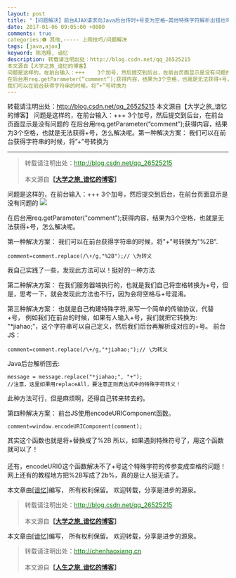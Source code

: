 ```yaml
---
layout: post
title: "【问题解决】前台AJAX请求向Java后台传时+号变为空格—其他特殊字符解析出错也可参考解决"
date: 2017-01-06 09:05:00 +0800
comments: true
categories:❻ 其他,----- 上网技巧/问题解决
tags: [java,ajax]
keyword: 陈浩翔, 谙忆
description: 转载请注明出处：http://blog.csdn.net/qq_26525215
本文源自【大学之旅_谙忆的博客】
问题是这样的，在前台输入：+++    3个加号，然后提交到后台，在前台页面显示是没有问题的 
在后台用req.getParameter(“comment”);获得内容，结果为3个空格，也就是无法获得+号，怎么解决呢。第一种解决方案： 
我们可以在前台获得字符串的时候，将”+”号转换为 
---
```



转载请注明出处：http://blog.csdn.net/qq_26525215
本文源自【大学之旅_谙忆的博客】
问题是这样的，在前台输入：+++    3个加号，然后提交到后台，在前台页面显示是没有问题的 
在后台用req.getParameter(“comment”);获得内容，结果为3个空格，也就是无法获得+号，怎么解决呢。第一种解决方案： 
我们可以在前台获得字符串的时候，将”+”号转换为
<!-- more -->
----------

<blockquote cite='陈浩翔'>
<p background-color='#D3D3D3'>转载请注明出处：<a href='http://blog.csdn.net/qq_26525215'><font color="green">http://blog.csdn.net/qq_26525215</font></a><br><br>
本文源自<strong>【<a href='http://blog.csdn.net/qq_26525215' target='_blank'>大学之旅_谙忆的博客</a>】</strong></p>
</blockquote>


问题是这样的，在前台输入：+++    3个加号，然后提交到后台，在前台页面显示是没有问题的
![](http://img.blog.csdn.net/20170106202621780?watermark/2/text/aHR0cDovL2Jsb2cuY3Nkbi5uZXQvcXFfMjY1MjUyMTU=/font/5a6L5L2T/fontsize/400/fill/I0JBQkFCMA==/dissolve/70/gravity/SouthEast)

在后台用req.getParameter("comment");获得内容，结果为3个空格，也就是无法获得+号，怎么解决呢。


第一种解决方案：
我们可以在前台获得字符串的时候，将"+"号转换为"%2B".
```
comment=comment.replace(/\+/g,"%2B");// \为转义
```
我自己实践了一些，发现此方法可以！挺好的一种方法


第二种解决方案：
在我们服务器端执行的，也就是我们自己将空格转换为+号，但是，思考一下，就会发现此方法也不行，因为会将空格与+号混淆。

第三种解决方案：
也就是自己构建特殊字符,来写一个简单的传输协议，代替+号，
例如我们在前台的时候，如果有人输入+号，我们就把它转换为: "*jiahao;"，这个字符串可以自己定义，然后我们后台再解析成对应的+号。
前台JS：
```
comment=comment.replace(/\+/g,"*jiahao;");// \为转义
```
Java后台解析回去:
```
message = message.replace("*jiahao;", "+");
//注意，这里如果用replaceAll，要注意正则表达式中的特殊字符转义！
```
此种方法可行，但是麻烦啊，还得自己转来转去的。


第四种解决方案：
前台JS使用encodeURIComponent函数。
```
comment=window.encodeURIComponent(comment);
```
其实这个函数也就是将+替换成了%2B
所以，如果遇到特殊符号了，用这个函数就可以了！

还有，encodeURI()这个函数解决不了+号这个特殊字符的传参变成空格的问题！
网上还有的教程地方把%2B写成了2b%，真的是让人挺无语了。


本文章由<a href="https://chenhaoxiang.github.io/">[谙忆]</a>编写， 所有权利保留。 
欢迎转载，分享是进步的源泉。
<blockquote cite='陈浩翔'>
<p background-color='#D3D3D3'>转载请注明出处：<a href='http://blog.csdn.net/qq_26525215'><font color="green">http://blog.csdn.net/qq_26525215</font></a><br><br>
本文源自<strong>【<a href='http://blog.csdn.net/qq_26525215' target='_blank'>大学之旅_谙忆的博客</a>】</strong></p>
</blockquote>


本文章由<a href="http://chenhaoxiang.cn/">[谙忆]</a>编写， 所有权利保留。 
欢迎转载，分享是进步的源泉。
<blockquote cite='陈浩翔'>
<p background-color='#D3D3D3'>转载请注明出处：<a href='http://chenhaoxiang.cn'><font color="green">http://chenhaoxiang.cn</font></a><br><br>
本文源自<strong>【<a href='http://chenhaoxiang.cn' target='_blank'>人生之旅_谙忆的博客</a>】</strong></p>
</blockquote>
